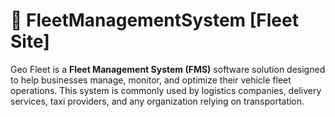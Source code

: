 # 🚗 FleetManagementSystem [Fleet Site]

Geo Fleet is a **Fleet Management System (FMS)** software solution designed to help businesses manage, monitor, and optimize their vehicle fleet operations. This system is commonly used by logistics companies, delivery services, taxi providers, and any organization relying on transportation.
